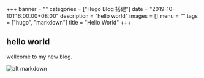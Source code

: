 +++
banner = ""
categories = ["Hugo Blog 搭建"]
date = "2019-10-10T16:00:00+08:00"
description = "hello world"
images = []
menu = ""
tags = ["hugo", "markdown"]
title = "Hello World"
+++

<!--more-->

## hello world

wellcome to my new blog.

![alt markdown](/img/markdown.png)